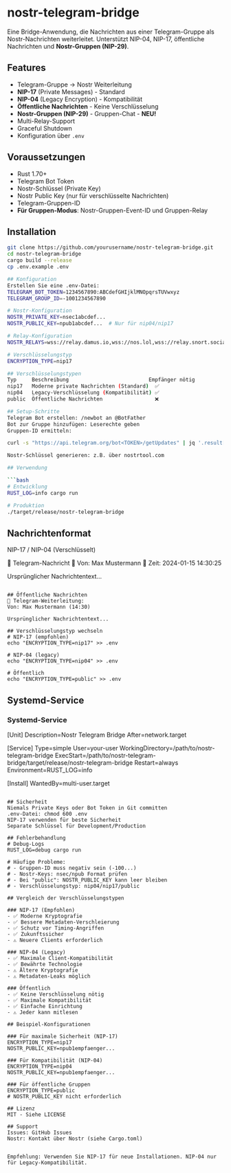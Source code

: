 # nostr-telegram-bridge

Eine Bridge-Anwendung, die Nachrichten aus einer Telegram-Gruppe als Nostr-Nachrichten weiterleitet. Unterstützt NIP-04, NIP-17, öffentliche Nachrichten und **Nostr-Gruppen (NIP-29)**.

## Features

- Telegram-Gruppe → Nostr Weiterleitung
- **NIP-17** (Private Messages) - Standard
- **NIP-04** (Legacy Encryption) - Kompatibilität
- **Öffentliche Nachrichten** - Keine Verschlüsselung
- **Nostr-Gruppen (NIP-29)** - Gruppen-Chat - **NEU!**
- Multi-Relay-Support
- Graceful Shutdown
- Konfiguration über `.env`

## Voraussetzungen

- Rust 1.70+
- Telegram Bot Token
- Nostr-Schlüssel (Private Key)
- Nostr Public Key (nur für verschlüsselte Nachrichten)
- Telegram-Gruppen-ID
- **Für Gruppen-Modus**: Nostr-Gruppen-Event-ID und Gruppen-Relay

## Installation

```bash
git clone https://github.com/yourusername/nostr-telegram-bridge.git
cd nostr-telegram-bridge
cargo build --release
cp .env.example .env

## Konfiguration
Erstellen Sie eine .env-Datei:
TELEGRAM_BOT_TOKEN=1234567890:ABCdefGHIjklMNOpqrsTUVwxyz
TELEGRAM_GROUP_ID=-1001234567890

# Nostr-Konfiguration
NOSTR_PRIVATE_KEY=nsec1abcdef...
NOSTR_PUBLIC_KEY=npub1abcdef...  # Nur für nip04/nip17

# Relay-Konfiguration
NOSTR_RELAYS=wss://relay.damus.io,wss://nos.lol,wss://relay.snort.social

# Verschlüsselungstyp
ENCRYPTION_TYPE=nip17

## Verschlüsselungstypen
Typ	    Beschreibung	                      Empfänger nötig
nip17	Moderne private Nachrichten (Standard)	✅
nip04	Legacy-Verschlüsselung (Kompatibilität)	✅
public	Öffentliche Nachrichten	                ❌

## Setup-Schritte
Telegram Bot erstellen: /newbot an @BotFather
Bot zur Gruppe hinzufügen: Leserechte geben
Gruppen-ID ermitteln:

curl -s "https://api.telegram.org/bot<TOKEN>/getUpdates" | jq '.result[].message.chat.id'

Nostr-Schlüssel generieren: z.B. über nostrtool.com

## Verwendung

```bash
# Entwicklung
RUST_LOG=info cargo run

# Produktion
./target/release/nostr-telegram-bridge
```

## Nachrichtenformat
NIP-17 / NIP-04 (Verschlüsselt)

📱 Telegram-Nachricht
👤 Von: Max Mustermann
📅 Zeit: 2024-01-15 14:30:25

Ursprünglicher Nachrichtentext...
```

## Öffentliche Nachrichten
📱 Telegram-Weiterleitung:
Von: Max Mustermann (14:30)

Ursprünglicher Nachrichtentext...

## Verschlüsselungstyp wechseln
# NIP-17 (empfohlen)
echo "ENCRYPTION_TYPE=nip17" >> .env

# NIP-04 (legacy)
echo "ENCRYPTION_TYPE=nip04" >> .env

# Öffentlich
echo "ENCRYPTION_TYPE=public" >> .env
```

## Systemd-Service

### Systemd-Service
[Unit]
Description=Nostr Telegram Bridge
After=network.target

[Service]
Type=simple
User=your-user
WorkingDirectory=/path/to/nostr-telegram-bridge
ExecStart=/path/to/nostr-telegram-bridge/target/release/nostr-telegram-bridge
Restart=always
Environment=RUST_LOG=info

[Install]
WantedBy=multi-user.target
```

## Sicherheit
Niemals Private Keys oder Bot Token in Git committen
.env-Datei: chmod 600 .env
NIP-17 verwenden für beste Sicherheit
Separate Schlüssel für Development/Production

## Fehlerbehandlung
# Debug-Logs
RUST_LOG=debug cargo run

# Häufige Probleme:
# - Gruppen-ID muss negativ sein (-100...)
# - Nostr-Keys: nsec/npub Format prüfen
# - Bei "public": NOSTR_PUBLIC_KEY kann leer bleiben
# - Verschlüsselungstyp: nip04/nip17/public

## Vergleich der Verschlüsselungstypen

### NIP-17 (Empfohlen)
- ✅ Moderne Kryptografie
- ✅ Bessere Metadaten-Verschleierung
- ✅ Schutz vor Timing-Angriffen
- ✅ Zukunftssicher
- ⚠️ Neuere Clients erforderlich

### NIP-04 (Legacy)
- ✅ Maximale Client-Kompatibilität
- ✅ Bewährte Technologie
- ⚠️ Ältere Kryptografie
- ⚠️ Metadaten-Leaks möglich

### Öffentlich
- ✅ Keine Verschlüsselung nötig
- ✅ Maximale Kompatibilität
- ✅ Einfache Einrichtung
- ⚠️ Jeder kann mitlesen

## Beispiel-Konfigurationen

### Für maximale Sicherheit (NIP-17)
ENCRYPTION_TYPE=nip17
NOSTR_PUBLIC_KEY=npub1empfaenger...

### Für Kompatibilität (NIP-04)
ENCRYPTION_TYPE=nip04
NOSTR_PUBLIC_KEY=npub1empfaenger...

### Für öffentliche Gruppen
ENCRYPTION_TYPE=public
# NOSTR_PUBLIC_KEY nicht erforderlich

## Lizenz
MIT - Siehe LICENSE

## Support
Issues: GitHub Issues
Nostr: Kontakt über Nostr (siehe Cargo.toml)


Empfehlung: Verwenden Sie NIP-17 für neue Installationen. NIP-04 nur für Legacy-Kompatibilität.